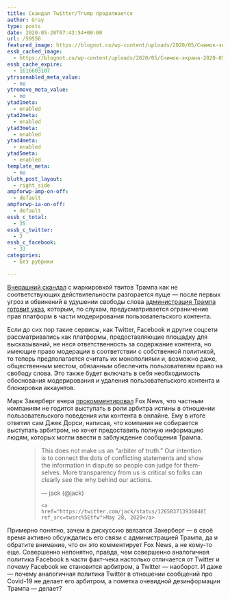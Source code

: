 ```yaml
---
title: Скандал Twitter/Trump продолжается
author: Gray
type: posts
date: 2020-05-28T07:43:54+00:00
url: /59556
featured_image: https://blognot.co/wp-content/uploads/2020/05/Снимок-экрана-2020-05-27-в-10.05.58.png
essb_cached_image:
  - https://blognot.co/wp-content/uploads/2020/05/Снимок-экрана-2020-05-27-в-10.05.58.png
essb_cache_expire:
  - 1616603107
ytrssenabled_meta_value:
  - no
ytremove_meta_value:
  - no
ytad1meta:
  - enabled
ytad2meta:
  - enabled
ytad3meta:
  - enabled
ytad4meta:
  - enabled
ytad5meta:
  - enabled
template_meta:
  - no
bluth_post_layout:
  - right_side
ampforwp-amp-on-off:
  - default
ampforwp-ia-on-off:
  - default
essb_c_total:
  - 35
essb_c_twitter:
  - 2
essb_c_facebook:
  - 33
categories:
  - Без рубрики

---
```








[Вчерашний скандал][1] с маркировкой твитов Трампа как не соответствующих действительности разгорается пуще — после первых угроз и обвинений в удушении свободы слова <a href="https://www.wsj.com/articles/in-draft-executive-order-trump-would-seek-to-limit-protections-for-social-media-companies-11590637554?mod=djemalertNEWS" target="_blank" rel="noreferrer noopener nofollow" title="https://www.wsj.com/articles/in-draft-executive-order-trump-would-seek-to-limit-protections-for-social-media-companies-11590637554?mod=djemalertNEWS">администрация Трампа готовит указ</a>, которым, по слухам, предусматривается ограничение прав платформ в части модерирования пользовательского контента.

Если до сих пор такие сервисы, как Twitter, Facebook и другие соцсети рассматривались как платформы, предоставляющие площадку для высказываний, не неся ответственность за содержание контента, но имеющие право модерации в соответствии с собственной политикой, то теперь предполагается считать их монополиями и, возможно даже, общественным местом, обязанным обеспечить пользователям право на свободу слова. Это также будет включать в себя необходимость обоснования модерирования и удаления пользовательского контента и блокировки аккаунтов.

Марк Закерберг вчера <a href="https://www.foxnews.com/media/facebook-mark-zuckerberg-twitter-fact-checking-trump" target="_blank" rel="noreferrer noopener" title="https://www.foxnews.com/media/facebook-mark-zuckerberg-twitter-fact-checking-trump">прокомментировал</a> Fox News, что частным компаниям не годится выступать в роли арбитра истины в отношении пользовательского поведения или контента в онлайне. Ему в итоге ответил сам Джек Дорси, написав, что компания не собирается выступать арбитром, но хочет предоставить полную информацию людям, которых могли ввести в заблуждение сообщения Трампа.<figure class="wp-block-embed-twitter wp-block-embed is-type-rich is-provider-twitter">

<div class="wp-block-embed__wrapper">
  <blockquote class="twitter-tweet" data-width="550" data-dnt="true">
    <p lang="en" dir="ltr">
      This does not make us an “arbiter of truth.” Our intention is to connect the dots of conflicting statements and show the information in dispute so people can judge for themselves. More transparency from us is critical so folks can clearly see the why behind our actions.
    </p>&mdash; jack (@jack) 
    
    <a href="https://twitter.com/jack/status/1265837139360485376?ref_src=twsrc%5Etfw">May 28, 2020</a>
  </blockquote>
</figure> 

Примерно понятно, зачем в дискуссию ввязался Закерберг — в своё время активно обсуждались его связи с администрацией Трампа, да и обратите внимание, что он это комментирует Fox News, а не кому-то еще. Совершенно непонятно, правда, чем совершенно аналогичная политика Facebook в части факт-чека настолько отличается от Twitter и почему Facebook не становится арбитром, а Twitter — наоборот. И даже — почему аналогичная политика Twitter в отношении сообщений про Covid-19 не делает его арбитром, а пометка очевидной дезинформации Трампа — делает?

 [1]: https://blognot.co/59543 "Twitter против Трампа"